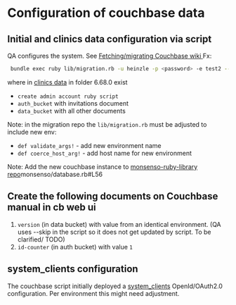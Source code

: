 # Configuration of couchbase data

## Initial and clinics data configuration via script

QA configures the system. See [Fetching/migrating Couchbase wiki ](https://dev.azure.com/monsenso/Clients/_wiki/wikis/Wiki/9/Fetching-and-migrating-documents-from-Couchbase)
Fx:

```bash
 bundle exec ruby lib/migration.rb -u heinzle -p <password> -e test2 --skip --execute 6.68.0
```

where in [clinics data](https://github.com/Monsenso/migration) in folder 6.68.0 exist

- `create admin account ruby script`
- `auth_bucket` with invitations document
- `data_bucket` with all other documents

Note: in the migration repo the `lib/migration.rb` must be adjusted to include new env:

- `def validate_args!` - add new environment name
- `def coerce_host_arg!` - add host name for new environment

Note: Add the new couchbase instance to [monsenso-ruby-library repo](https://github.com/Monsenso/monsenso-ruby-library/blob/main/lib/)monsenso/database.rb#L56

## Create the following documents on Couchbase manual in cb web ui

1. `version` (in data bucket) with value from an identical environment. (QA uses --skip in the script so it does not get updated by script. To be clarified/ TODO)
2. `id-counter` (in auth bucket) with value `1`

## system_clients configuration

The couchbase script initially deployed a [system_clients](/couchbase/auth-bucket/docs/system_clients.json) OpenId/OAuth2.0 configuration. Per environment this might need adjustment.